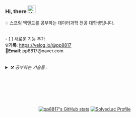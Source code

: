 ### Hi, there <img src="https://raw.githubusercontent.com/Tarikul-Islam-Anik/Animated-Fluent-Emojis/master/Emojis/Hand%20gestures/Hand%20with%20Fingers%20Splayed%20Light%20Skin%20Tone.png" alt="Hand with Fingers Splayed Light Skin Tone" width="25" height="25" />
💡 스프링 백엔드를 공부하는 데이터과학 전공 대학생입니다.
<!--GITHUB_ACTIVITY:{"rows": 5}-->

<br>
- [ ] 새로운 기능 추가
<br>
<Strong>💡기록</Strong>: <a href="https://velog.io/@pp8817">https://velog.io/@pp8817</a> <br>
<Strong>📧Email</Strong>: pp8817@naver.com

<br>
<br>
<br>

<i>
<details>
<summary>
  ⚒️ 공부하는 기술들 <img src="https://raw.githubusercontent.com/Tarikul-Islam-Anik/Animated-Fluent-Emojis/master/Emojis/Hand%20gestures/Eyes.png" alt="Eyes" width="2%" />
</summary>
<br>
  
<p>
  
![java](https://img.shields.io/badge/Java-ED8B00?style=for-the-badge&logo=openjdk&logoColor=white) 
![python](https://img.shields.io/badge/Python-14354C?style=for-the-badge&logo=python&logoColor=white) 
![html](https://img.shields.io/badge/HTML5-E34F26?style=for-the-badge&logo=html5&logoColor=white)
<br>

![spring](https://img.shields.io/badge/Spring-6DB33F?style=for-the-badge&logo=spring&logoColor=white) 
<img src="https://img.shields.io/badge/SpringBoot-6DB33F?style=for-the-badge&logo=SpringBoot&logoColor=white"> 
<img src="https://img.shields.io/badge/Spring Data JPA-6DB33F?style=for-the-badge&logo=spring&logoColor=white" /> 
<img src="https://img.shields.io/badge/Spring Security-6DB33F?style=for-the-badge&logo=springsecurity&logoColor=white" />
<br>

<img src="https://img.shields.io/badge/QueryDSL-0094F5?style=for-the-badge&logo=spring&logoColor=white" /> 
<img src="https://img.shields.io/badge/MySQL-4479A1?style=for-the-badge&logo=mysql&logoColor=white" /> 
</details>
</p>
</i>

<br>

<div align="center">

[![pp8817's GitHub stats](https://github-readme-stats.vercel.app/api?username=pp8817)](https://github.com/pp8817/github-readme-stats)
[![Solved.ac Profile](http://mazassumnida.wtf/api/v2/generate_badge?boj=pp8817)](https://solved.ac/pp8817/)
</div>
